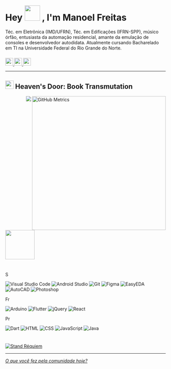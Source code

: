 <h1> 
  Hey 
  <img src="https://media.giphy.com/media/iigp4VDyf5dCLRlGkm/giphy.gif" width = "48" /> 
  , I'm Manoel Freitas
</h1>

  Téc. em Eletrônica (IMD/UFRN), Téc. em Edificações (IFRN-SPP), músico órfão, entusiasta da automação residencial, amante da emulação de consoles e desenvolvedor autodidata. Atualmente cursando Bacharelado em TI na Universidade Federal do Rio Grande do Norte.

<h3> </h3>

<div> 
  <a href="https://br.linkedin.com/in/josmanoel">
    <img src="https://img.shields.io/badge/LinkedIn-0077B5?style=for-the-badge&logo=linkedin&logoColor=white" height="24"/>
  </a>
    
  <a href="https://medium.com/@ManoelFreitas">
    <img src="https://img.shields.io/badge/Medium-12100E?style=for-the-badge&logo=medium&logoColor=white" height="24"/>
  </a>
  
  <a href="mailto:josmanoel.freitas@gmail.com">
    <img src="https://img.shields.io/badge/Gmail-D14836?style=for-the-badge&logo=gmail&logoColor=white" height="24"/>
  </a>
</div>


***

<h2>
  <img src="https://i.imgur.com/cpOXO53.gif" width = "26"/> 
  Heaven's Door: Book Transmutation
</h2>

<img align="right" alt="GitHub Metrics" src="https://gist.githubusercontent.com/JosManoel/277fce64135765cd65dd083c0be9de16/raw/1d83b126c183387bdecc27090b53d882f0af2849/metrics.svg" width="420"/>
  
  
<!-- --------------------------------------------------------------------- -->

<img align="right" src="https://gist.githubusercontent.com/JosManoel/277fce64135765cd65dd083c0be9de16/raw/1e0c2de7563534abe630a2d6be6eb54376e143e6/badge_coffee&music&code.svg"/> 

<img src="https://i.imgur.com/DwsoBvD.gif" width = "92"/> 

<h1> 
  
</h1>

<!-- Software and tools -->
<img src="https://gist.githubusercontent.com/JosManoel/277fce64135765cd65dd083c0be9de16/raw/1e0c2de7563534abe630a2d6be6eb54376e143e6/title_software_and_tools.svg" alt="Software and tools" height="16" />

<p>
    <img alt="Visual Studio Code" src="https://img.shields.io/badge/Visual%20Studio%20Code-0078d7.svg?logo=visual-studio-code&logoColor=white"/>
    <img alt="Android Studio" src="https://img.shields.io/badge/Android%20Studio-008678.svg?logo=android-studio&logoColor=white"/>
    <img alt="Git" src="https://img.shields.io/badge/Git-F05033.svg?logo=git&logoColor=white"/>
    <img alt="Figma" src="https://gist.githubusercontent.com/JosManoel/277fce64135765cd65dd083c0be9de16/raw/1e0c2de7563534abe630a2d6be6eb54376e143e6/badge_figma.svg"/>
    <img alt="EasyEDA" src="https://gist.githubusercontent.com/JosManoel/277fce64135765cd65dd083c0be9de16/raw/1e0c2de7563534abe630a2d6be6eb54376e143e6/badge_easyeda.svg"/>
    <img alt="AutoCAD" src="https://gist.githubusercontent.com/JosManoel/277fce64135765cd65dd083c0be9de16/raw/1e0c2de7563534abe630a2d6be6eb54376e143e6/badge_autocad.svg"/>
    <img alt="Photoshop" src="https://gist.githubusercontent.com/JosManoel/277fce64135765cd65dd083c0be9de16/raw/1e0c2de7563534abe630a2d6be6eb54376e143e6/badge_photoshop.svg"/>

</p>


<!-- Frameworks and libraries -->
<img src="https://gist.githubusercontent.com/JosManoel/277fce64135765cd65dd083c0be9de16/raw/1e0c2de7563534abe630a2d6be6eb54376e143e6/title_frameworks_and_libraries.svg" alt="Frameworks and libraries" height="16" />

<p>
    <img alt="Arduino" src="https://img.shields.io/badge/-Arduino-00979D?logo=Arduino&logoColor=white"/>
    <img alt="Flutter" src="https://img.shields.io/badge/Flutter-02569B.svg?logo=flutter&logoColor=white"/>
    <img alt="jQuery" src="https://gist.githubusercontent.com/JosManoel/277fce64135765cd65dd083c0be9de16/raw/1c529767e3bfc8e934d8295f0c4c637b5f8cf301/badge_jquery.svg"/>
    <img alt="React" src="https://img.shields.io/badge/React-20232a.svg?logo=react&logoColor=%2361DAFB"/>
</p>


<!-- Programming languages -->
<img src="https://gist.githubusercontent.com/JosManoel/277fce64135765cd65dd083c0be9de16/raw/1e0c2de7563534abe630a2d6be6eb54376e143e6/title_programming_languages.svg" alt="Programming languages" height="16" />

<p>
  <img alt="Dart" src="https://img.shields.io/badge/Dart-15A6C4.svg?logo=dart&logoColor=white"/>
  <img alt="HTML" src="https://img.shields.io/badge/HTML-E34F26.svg?logo=html5&logoColor=white"/>
  <img alt="CSS" src="https://img.shields.io/badge/CSS-1572B6.svg?logo=css3&logoColor=white"/>
  <img alt="JavaScript" src="https://img.shields.io/badge/JavaScript-F7DF1E.svg?logo=javascript&logoColor=black"/>
  <img alt="Java" src="https://img.shields.io/badge/Java-007396.svg?logo=java&logoColor=white"/>
  
  <!-- C só volta se eu passar em ITP -->
  <!-- <img alt="C" src="https://custom-icon-badges.herokuapp.com/badge/C-03599C.svg?logo=c-in-hexagon&logoColor=white"/>
  <img alt="C++" src="https://custom-icon-badges.herokuapp.com/badge/C++-9C033A.svg?logo=cpp2&logoColor=white"/>
  <img alt="C#" src="https://custom-icon-badges.herokuapp.com/badge/C%23-68217A.svg?logo=cs2&logoColor=white"/> -->
</p>

<h1> 
  
</h1>

<a href="https://metrics.lecoq.io/about/JosManoel">
      <img alt="Stand Réquiem" src="https://gist.githubusercontent.com/JosManoel/277fce64135765cd65dd083c0be9de16/raw/1d83b126c183387bdecc27090b53d882f0af2849/badge_requiem.svg"/>
</a>

***

[_O que você fez pela comunidade hoje?_](https://docs.github.com/pt/get-started/exploring-projects-on-github/finding-ways-to-contribute-to-open-source-on-github)




